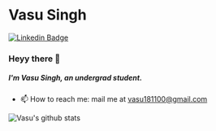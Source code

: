 # Vasu Singh
[![Linkedin Badge](https://img.shields.io/badge/vasu181100-30302f?style=flat&logo=linkedin)](https://www.linkedin.com/in/vasu181100/)

### Heyy there 👋
##### I'm Vasu Singh, an undergrad student.
- 📫 How to reach me: mail me at [vasu181100@gmail.com](mailto:vasu181100@gmail.com)


![Vasu's github stats](https://github-readme-stats.vercel.app/api?username=vasu181100&show_icons=true)
